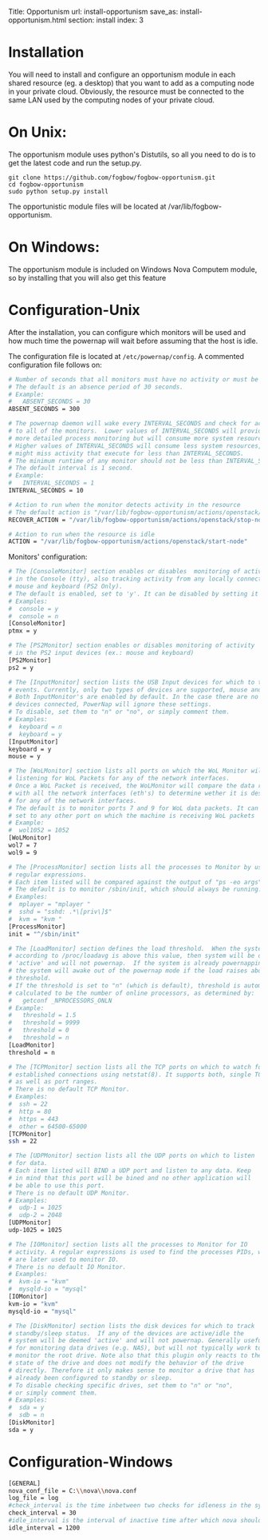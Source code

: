 Title: Opportunism
url: install-opportunism
save_as: install-opportunism.html
section: install
index: 3

Installation
==========

You will need to install and configure an opportunism module in each shared resource (eg. a desktop) that you want to add as a computing node in your private cloud. Obviously, the resource must be connected to the same LAN used by the computing nodes of your private cloud.

On Unix:
==========

The opportunism module uses python's Distutils, so all you need to do is to get the latest code and run the setup.py.

``` shell
git clone https://github.com/fogbow/fogbow-opportunism.git
cd fogbow-opportunism
sudo python setup.py install
```

The opportunistic module files will be located at /var/lib/fogbow-opportunism.

On Windows:
==========

The opportunism module is included on Windows Nova Computem module, so by installing that you will also get this feature



Configuration-Unix
==========
After the installation, you can configure which monitors will be used and how much time the powernap will wait before assuming that the host is idle.

The configuration file is located at ```/etc/powernap/config```. A commented configuration file follows on:

```bash
# Number of seconds that all monitors must have no activity or must be absent.
# The default is an absence period of 30 seconds.
# Example:
#   ABSENT_SECONDS = 30
ABSENT_SECONDS = 300

# The powernap daemon will wake every INTERVAL_SECONDS and check for activity
# to all of the monitors.  Lower values of INTERVAL_SECONDS will provide
# more detailed process monitoring but will consume more system resources.
# Higher values of INTERVAL_SECONDS will consume less system resources, but
# might miss activity that execute for less than INTERVAL_SECONDS.
# The minimum runtime of any monitor should not be less than INTERVAL_SECONDS.
# The default interval is 1 second.
# Example:
#   INTERVAL_SECONDS = 1
INTERVAL_SECONDS = 10

# Action to run when the monitor detects activity in the resource
# The default action is "/var/lib/fogbow-opportunism/actions/openstack/stop-node"
RECOVER_ACTION = "/var/lib/fogbow-opportunism/actions/openstack/stop-node"

# Action to run when the resource is idle
ACTION = "/var/lib/fogbow-opportunism/actions/openstack/start-node"
```

Monitors' configuration:

```bash
# The [ConsoleMonitor] section enables or disables  monitoring of activity
# in the Console (tty), also tracking activity from any locally connected
# mouse and keyboard (PS2 Only).
# The default is enabled, set to 'y'. It can be disabled by setting it to 'n'.
# Examples:
#  console = y
#  console = n
[ConsoleMonitor]
ptmx = y

# The [PS2Monitor] section enables or disables monitoring of activity
# in the PS2 input devices (ex.: mouse and keyboard)
[PS2Monitor]
ps2 = y

# The [InputMonitor] section lists the USB Input devices for which to track
# events. Currently, only two types of devices are supported, mouse and keyboard.
# Both InputMonitor's are enabled by default. In the case there are no USB
# devices connected, PowerNap will ignore these settings.
# To disable, set them to "n" or "no", or simply comment them.
# Examples:
#  keyboard = n
#  keyboard = y
[InputMonitor]
keyboard = y
mouse = y

# The [WoLMonitor] section lists all ports on which the WoL Monitor will be
# listening for WoL Packets for any of the network interfaces.
# Once a WoL Packet is received, the WoLMonitor will compare the data received
# with all the network interfaces (eth's) to determine wether it is destined
# for any of the network interfaces.
# The default is to monitor ports 7 and 9 for WoL data packets. It can also be
# set to any other port on which the machine is receiving WoL packets
# Example:
#  wol1052 = 1052
[WoLMonitor]
wol7 = 7
wol9 = 9

# The [ProcessMonitor] section lists all the processes to Monitor by using
# regular expressions.
# Each item listed will be compared against the output of "ps -eo args".
# The default is to monitor /sbin/init, which should always be running.
# Examples:
#  mplayer = "mplayer "
#  sshd = "sshd: .*\[priv\]$"
#  kvm = "kvm "
[ProcessMonitor]
init = "^/sbin/init"

# The [LoadMonitor] section defines the load threshold.  When the system load
# according to /proc/loadavg is above this value, then system will be deemed
# 'active' and will not powernap.  If the system is already powernapping, then
# the system will awake out of the powernap mode if the load raises above the
# threshold.
# If the threshold is set to "n" (which is default), threshold is automatically
# calculated to be the number of online processors, as determined by:
#   getconf _NPROCESSORS_ONLN
# Example:
#   threshold = 1.5
#   threshold = 9999
#   threshold = 0
#   threshold = n
[LoadMonitor]
threshold = n

# The [TCPMonitor] section lists all the TCP ports on which to watch for
# established connections using netstat(8). It supports both, single TCP
# as well as port ranges.
# There is no default TCP Monitor.
# Examples:
#  ssh = 22
#  http = 80
#  https = 443
#  other = 64500-65000
[TCPMonitor]
ssh = 22

# The [UDPMonitor] section lists all the UDP ports on which to listen
# for data.
# Each item listed will BIND a UDP port and listen to any data. Keep
# in mind that this port will be bined and no other application will
# be able to use this port.
# There is no default UDP Monitor.
# Examples:
#  udp-1 = 1025
#  udp-2 = 2048
[UDPMonitor]
udp-1025 = 1025

# The [IOMonitor] section lists all the processes to Monitor for IO
# activity. A regular expressions is used to find the processes PIDs, which
# are later used to monitor IO.
# There is no default IO Monitor.
# Examples:
#  kvm-io = "kvm"
#  mysqld-io = "mysql"
[IOMonitor]
kvm-io = "kvm"
mysqld-io = "mysql"

# The [DiskMonitor] section lists the disk devices for which to track
# standby/sleep status.  If any of the devices are active/idle the
# system will be deemed 'active' and will not powernap. Generally useful
# for monitoring data drives (e.g. NAS), but will not typically work to
# monitor the root drive. Note also that this plugin only reacts to the
# state of the drive and does not modify the behavior of the drive
# directly. Therefore it only makes sense to monitor a drive that has
# already been configured to standby or sleep.  
# To disable checking specific drives, set them to "n" or "no",
# or simply comment them.
# Examples:
#  sda = y
#  sdb = n
[DiskMonitor]
sda = y
```

Configuration-Windows
==========
```bash
[GENERAL]
nova_conf_file = C:\\nova\\nova.conf
log_file = log
#check_interval is the time inbetween two checks for idleness in the system
check_interval = 30 
#idle_interval is the interval of inactive time after which nova should be habilited
idle_interval = 1200
```
